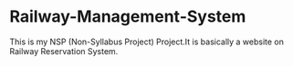 # Railway-Management-System
This is my NSP (Non-Syllabus Project) Project.It is basically a website on Railway Reservation System.
